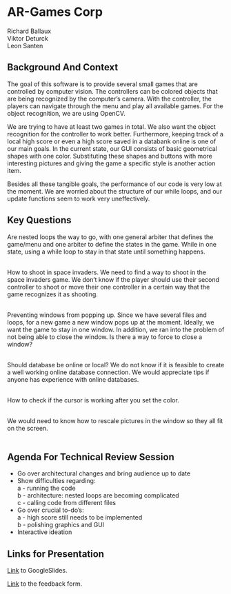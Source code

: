 # AR-Games Corp

Richard Ballaux<br/>
Viktor Deturck<br/>
Leon Santen<br/>
## Background And Context
The goal of this software is to provide several small games that are controlled by computer vision. The controllers can be colored objects that are being recognized by the computer’s camera. With the controller, the players can navigate through the menu and play all available games. For the object recognition, we are using OpenCV. <br/>

We are trying to have at least two games in total. We also want the object recognition for the controller to work better. Furthermore, keeping track of a local high score or even a high score saved in a databank online is one of our main goals. In the current state, our GUI consists of basic geometrical shapes with one color. Substituting these shapes and buttons with more interesting pictures and giving the game a specific style is another action item. <br/>

Besides all these tangible goals, the performance of our code is very low at the moment. We are worried about the structure of our while loops, and our update functions seem to work very uneffectively. <br/>

## Key Questions
Are nested loops the way to go, with one general arbiter that defines the game/menu and one arbiter to define the states in the game. While in one state, using a while loop to stay in that state until something happens. <br/><br/>

How to shoot in space invaders. We need to find a way to shoot in the space invaders game. We don’t know if the player should use their second controller to shoot or move their one controller in a certain way that the game recognizes it as shooting.<br/><br/>

Preventing windows from popping up. Since we have several files and loops, for a new game a new window pops up at the moment. Ideally, we want the game to stay in one window. In addition, we ran into the problem of not being able to close the window. Is there a way to force to close a window?<br/><br/>

Should database be online or local? We do not know if it is feasible to create a well working online database connection. We would appreciate tips if anyone has experience with online databases.<br/><br/>

How to check if the cursor is working after you set the color. <br/><br/>

We would need to know how to rescale pictures in the window so they all fit on the screen. <br/><br/>
## Agenda For Technical Review Session
- Go over architectural changes and bring audience up to date <br/>
- Show difficulties regarding:<br/>
          a - running the code<br/>
          b - architecture: nested loops are becoming complicated<br/>
          c - calling code from different files<br/>
- Go over crucial to-do’s:<br/>
          a - high score still needs to be implemented<br/>
          b - polishing graphics and GUI<br/>
- Interactive ideation <br/>




## Links for Presentation
[Link](https://docs.google.com/presentation/d/11C4przxhQGoBpjT3DJMFUIvVmDSv7QRJcwKs1btrSR4/edit?usp=sharing) to GoogleSlides. <br/>

[Link](https://docs.google.com/forms/d/e/1FAIpQLScHnsqMLcOjPnrN3jl7qrlDSOzroM-_KjyQL16N_ipS9nfDew/viewform?usp=sf_link) to the feedback form. <br/>
